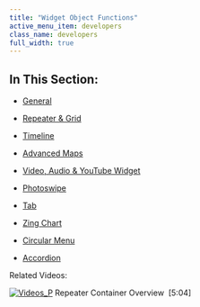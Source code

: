 ```yaml
---
title: "Widget Object Functions"
active_menu_item: developers
class_name: developers
full_width: true
---
```



## In This Section:

 - [General](general/index.htm)

 - [Repeater & Grid](repeater-grid/index.htm)

 - [Timeline](timeline/index.htm)

 - [Advanced Maps](advanced-maps/index.htm)

 - [Video, Audio & YouTube Widget](video,-audio-youtube-widget/index.htm)

 - [Photoswipe](photoswipe/index.htm)

 - [Tab](tab/index.htm)

 - [Zing Chart](zing-chart/index.htm)

 - [Circular Menu](circular-menu/index.htm)

 - [Accordion](accordion/index.htm)

Related Videos:

[![Videos\_P](/img/docs/videos_p.png)](http://www.youtube.com/v/3rAyD-f30ic?autoplay=1&hd=1&fs=1&showsearch=0&rel=0&) Repeater Container Overview  [5:04]
